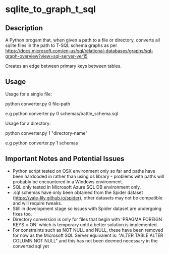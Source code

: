 # sqlite_to_graph_t_sql

## Description

A Python progam that, when given a path to a file or directory, converts all sqlite files in the path to T-SQL schema graphs as per https://docs.microsoft.com/en-us/sql/relational-databases/graphs/sql-graph-overview?view=sql-server-ver15

Creates an edge between primary keys between tables.

## Usage

Usage for a single file:

python converter.py 0 file-path

e.g python converter.py 0 schemas/battle_schema.sql

Usage for a directory:

python converter.py 1 "directory-name"

e.g python converter.py 1 schemas

## Important Notes and Potential Issues

- Python script tested on OSX environment only so far and paths have been hardcoded in rather than using os library - problems with paths will probably be encountered in a Windows environment. 
- SQL only tested in Microsoft Azure SQL DB environment only.
- .sql schemas have only been obtained from the Spider dataset (https://yale-lily.github.io/spider), other datasets may not be compatible and will require tweaks. 
- Still in development stage so issues with Spider dataset are undergoing fixes too. 
- Directory conversion is only for files that begin with 'PRAGMA FOREIGN KEYS = ON' which is temporary until a better solution is implemented.
- For constraints such as NOT NULL and NULL, these have been removed for now as the Microsoft SQL Server equivalent is: "ALTER TABLE ALTER COLUMN NOT NULL" and this has not been deemed necessary in the converted sql yet
